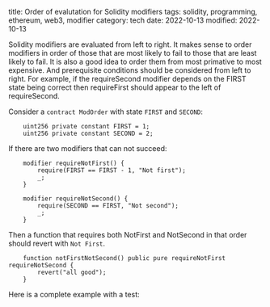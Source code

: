 title: Order of evalutation for Solidity modifiers
tags: solidity, programming, ethereum, web3, modifier
category: tech
date: 2022-10-13
modified: 2022-10-13

Solidity modifiers are evaluated from left to right.  It makes sense to order modifiers in order of those that are most likely to fail to those that are least likely to fail.   It is also a good idea to order them from most primative to most expensive.  And prerequisite conditions should be considered from left to right.  For example, if the requireSecond modifier depends on the FIRST state being correct then requireFirst should appear to the left of requireSecond.

Consider a `contract ModOrder` with state `FIRST` and `SECOND`:
```
    uint256 private constant FIRST = 1;
    uint256 private constant SECOND = 2;
```

If there are two modifiers that can not succeed:

```
    modifier requireNotFirst() {
        require(FIRST == FIRST - 1, "Not first");
        _;
    }

    modifier requireNotSecond() {
        require(SECOND == FIRST, "Not second");
        _;
    }
```

Then a function that requires both NotFirst and NotSecond in that order should revert with `Not First`.

```
    function notFirstNotSecond() public pure requireNotFirst requireNotSecond {
        revert("all good");
    }
```

Here is a complete example with a test:

<script src="https://gist.github.com/jac18281828/11d7af21f03d8f9c2918215fb9eeb8ea.js"></script>

